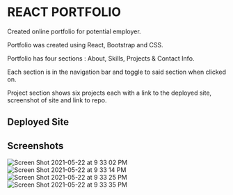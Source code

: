# REACT PORTFOLIO

Created online portfolio for potential employer.

Portfolio was created using React, Bootstrap and CSS.

Portfolio has four sections : About, Skills, Projects & Contact Info.

Each section is in the navigation bar and toggle to said section when clicked on.

Project section shows six projects each with a link to the deployed site, screenshot of site and link to repo.


## Deployed Site



## Screenshots
![Screen Shot 2021-05-22 at 9 33 02 PM](https://user-images.githubusercontent.com/70343136/119246235-81d09480-bb45-11eb-8a50-1dc530c3c064.png)
![Screen Shot 2021-05-22 at 9 33 14 PM](https://user-images.githubusercontent.com/70343136/119246234-8137fe00-bb45-11eb-82e0-9945b2353ef4.png)
![Screen Shot 2021-05-22 at 9 33 25 PM](https://user-images.githubusercontent.com/70343136/119246233-809f6780-bb45-11eb-8bfb-f2acfc53ca28.png)
![Screen Shot 2021-05-22 at 9 33 35 PM](https://user-images.githubusercontent.com/70343136/119246232-7ed5a400-bb45-11eb-8ed5-47e886bb4712.png)